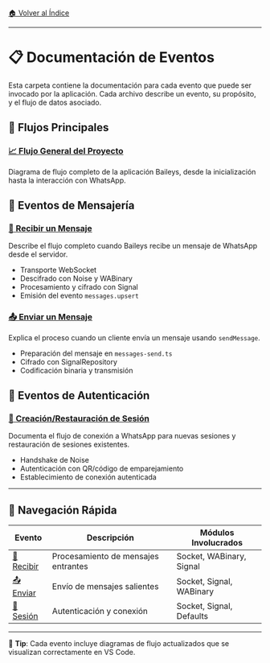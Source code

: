 [🏠 Volver al Índice](../../src/navigation.md)

---

# 📋 Documentación de Eventos

Esta carpeta contiene la documentación para cada evento que puede ser invocado por la aplicación. Cada archivo describe un evento, su propósito, y el flujo de datos asociado.

## 🔄 Flujos Principales

### [📈 Flujo General del Proyecto](../project-flow.md)
Diagrama de flujo completo de la aplicación Baileys, desde la inicialización hasta la interacción con WhatsApp.

## 📱 Eventos de Mensajería

### [📩 Recibir un Mensaje](./receiving-message.md)
Describe el flujo completo cuando Baileys recibe un mensaje de WhatsApp desde el servidor.
- Transporte WebSocket
- Descifrado con Noise y WABinary  
- Procesamiento y cifrado con Signal
- Emisión del evento `messages.upsert`

### [📤 Enviar un Mensaje](./sending-message.md)
Explica el proceso cuando un cliente envía un mensaje usando `sendMessage`.
- Preparación del mensaje en `messages-send.ts`
- Cifrado con SignalRepository
- Codificación binaria y transmisión

## 🔐 Eventos de Autenticación

### [🔑 Creación/Restauración de Sesión](./session-creation.md)
Documenta el flujo de conexión a WhatsApp para nuevas sesiones y restauración de sesiones existentes.
- Handshake de Noise
- Autenticación con QR/código de emparejamiento
- Establecimiento de conexión autenticada

---

## 🧭 Navegación Rápida

| Evento | Descripción | Módulos Involucrados |
|---------|-------------|---------------------|
| [📩 Recibir](./receiving-message.md) | Procesamiento de mensajes entrantes | Socket, WABinary, Signal |
| [📤 Enviar](./sending-message.md) | Envío de mensajes salientes | Socket, Signal, WABinary |  
| [🔑 Sesión](./session-creation.md) | Autenticación y conexión | Socket, Signal, Defaults |

---

📌 **Tip**: Cada evento incluye diagramas de flujo actualizados que se visualizan correctamente en VS Code.
